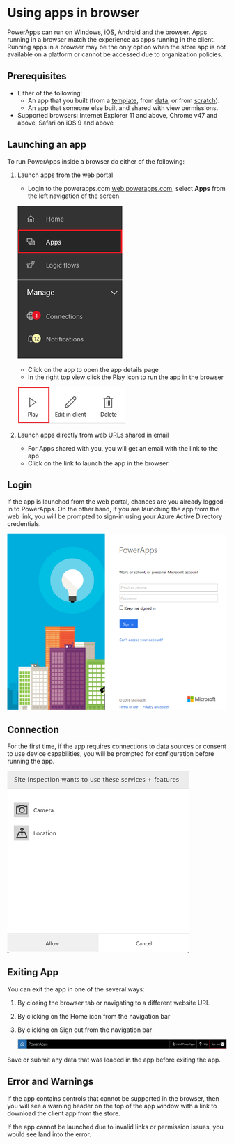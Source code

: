 <properties
    pageTitle="Run apps in browser | Microsoft PowerApps"
    description="Walkthrough - run apps in the browser"
    services=""
    suite="powerapps"
    documentationCenter="na"
    authors="karthik-1"
    manager=""
    editor="AFTOwen"
    tags=""
 />
<tags
    ms.service="powerapps"
    ms.devlang="na"
    ms.topic="article"
    ms.tgt_pltfrm="na"
    ms.workload="na"
    ms.date="04/13/2016"
    ms.author="karthikb"/>

# Using apps in browser #
PowerApps can run on Windows, iOS, Android and the browser. Apps running in a browser match the experience as apps running in the client. Running apps in a browser may be the only option when the store app is not available on a platform or cannot be accessed due to organization policies. 



## Prerequisites ##
- Either of the following:
	- An app that you built (from a [template](get-started-test-drive.md), from [data](get-started-create-from-data.md), or from [scratch](get-started-create-from-blank.md)).
	- An app that someone else built and shared with view permissions.
- Supported browsers: Internet Explorer 11 and above, Chrome v47 and above, Safari on iOS 9 and above



## Launching an app ##
To run PowerApps inside a browser do either of the following:

1. Launch apps from the web portal
	- Login to the powerapps.com [web.powerapps.com](http://web.powerapps.com), select **Apps** from the left navigation of the screen. 

	![Listing of apps in web.powerapps.com](./media/run-app-browser/portal-apps.png)

	- Click on the app to open the app details page
	- In the right top view click the Play icon to run the app in the browser
	
	![Play an app](./media/run-app-browser/portal-play.png)


1. Launch apps directly from web URLs shared in email

	- For Apps shared with you, you will get an email with the link to the app
	- Click on the link to launch the app in the browser.
	 
## Login ##
If the app is launched from the web portal, chances are you already logged-in to PowerApps. On the other hand, if you are launching the app from the web link, you will be prompted to sign-in using your Azure Active Directory credentials.

![Login user](./media/run-app-browser/web-login.png)

## Connection ##
For the first time, if the app requires connections to data sources or consent to use device capabilities, you will be prompted for configuration before running the app.

![Connection](./media/run-app-browser/app-connection.png)

## Exiting App ##
You can exit the app in one of the several ways:

1. By closing the browser tab or navigating to a different website URL
1. By clicking on the Home icon from the navigation bar
2. By clicking on Sign out from the navigation bar

	![Navbar](./media/run-app-browser/web-player-navbar.png)

Save or submit any data that was loaded in the app before exiting the app.

## Error and Warnings ##
If the app contains controls that cannot be supported in the browser, then you will see a warning header on the top of the app window with a link to download the client app from the store.


If the app cannot be launched due to invalid links or permission issues, you would see land into the error. 